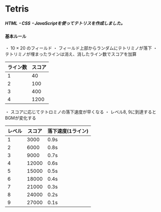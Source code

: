 # Tetris

##### HTML・CSS・JavaScriptを使ってテトリスを作成しました。


#### 基本ルール
・ 10 × 20 のフィールド
・ フィールド上部からランダムにテトリミノが落下
・ テトリミノが埋まったラインは消え、消したライン数でスコアを加算

|    ライン数     |     スコア      |
| ------------- | ------------- |
|       1       |       40       |
|       2       |       100       |
|       3       |       400       |
|       4       |       1200       |


・ スコアに応じてテトロミノの落下速度が早くなる
・ レベル8, 9に到達するとBGMが変化する

|     レベル     |       スコア      |   落下速度(1ライン)  |
| ------------- | --------------- |  ---------------  |
|       1       |       3000      |        0.9s       |
|       2       |       6000      |        0.8s       |
|       3       |       9000      |        0.7s       |
|       4       |       12000     |        0.6s       |
|       5       |       15000     |        0.5s       |
|       6       |       18000     |        0.4s       |
|       7       |       21000     |        0.3s       |
|       8       |       24000     |        0.2s       |
|       9       |       27000     |        0.1s       |
